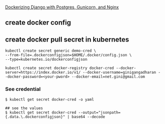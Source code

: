 
[Dockerizing Django with Postgres, Gunicorn, and Nginx](https://testdriven.io/blog/dockerizing-django-with-postgres-gunicorn-and-nginx/)


## create docker config


## create docker pull secret in kubernetes

```shell
kubectl create secret generic demo-cred \
--from-file=.dockerconfigjson=$HOME/.docker/config.json \
--type=kubernetes.io/dockerconfigjson

kubectl create secret docker-registry docker-cred --docker-server=https://index.docker.io/v1/ --docker-username=ginigangadharan --docker-password=<your-pword> --docker-email=net.gini@gmail.com
```

### See credential

```shell
$ kubectl get secret docker-cred -o yaml

## see the values
$ kubectl get secret docker-cred --output="jsonpath={.data.\.dockerconfigjson}" | base64 --decode
```